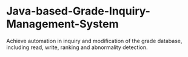 # Java-based-Grade-Inquiry-Management-System
Achieve automation in inquiry and modification of the grade database, including read, write, ranking and abnormality detection.
